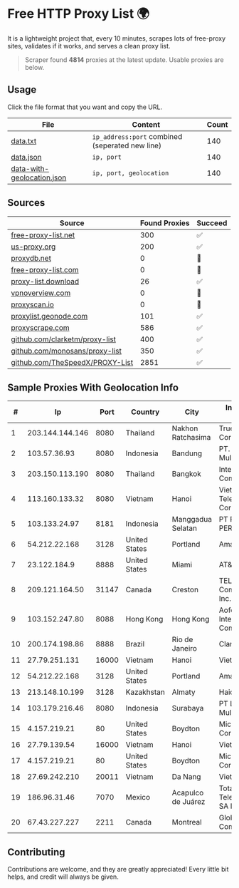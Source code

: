 
# Free HTTP Proxy List 🌍

It is a lightweight project that, every 10 minutes, scrapes lots of free-proxy sites, validates if it works, and serves a clean proxy list.


> Scraper found **4814** proxies at the latest update. Usable proxies are below.

## Usage

Click the file format that you want and copy the URL.


|File|Content|Count|
|----|-------|-----|
|[data.txt](https://raw.githubusercontent.com/themiralay/Proxy-List-World/master/data.txt)|`ip_address:port` combined (seperated new line)|140|
|[data.json](https://raw.githubusercontent.com/themiralay/Proxy-List-World/master/data.json)|`ip, port`|140|
|[data-with-geolocation.json](https://raw.githubusercontent.com/themiralay/Proxy-List-World/master/data-with-geolocation.json)|`ip, port, geolocation`|140|

## Sources

|Source|Found Proxies|Succeed|
|------|-------------|-------|
|[free-proxy-list.net](https://free-proxy-list.net)|300|✅|
|[us-proxy.org](https://www.us-proxy.org)|200|✅|
|[proxydb.net](http://proxydb.net)|0|🚫|
|[free-proxy-list.com](https://free-proxy-list.com/?page=&port=&type%5B%5D=http&type%5B%5D=https&up_time=0&search=Search)|0|🚫|
|[proxy-list.download](https://www.proxy-list.download/HTTP)|26|✅|
|[vpnoverview.com](https://vpnoverview.com/privacy/anonymous-browsing/free-proxy-servers)|0|🚫|
|[proxyscan.io](https://www.proxyscan.io)|0|🚫|
|[proxylist.geonode.com](https://proxylist.geonode.com/api/proxy-list?limit=300&page=1&sort_by=lastChecked&sort_type=desc&protocols=http,https)|101|✅|
|[proxyscrape.com](https://api.proxyscrape.com/v2/?request=displayproxies&protocol=http&timeout=10000&country=all&ssl=all&anonymity=all)|586|✅|
|[github.com/clarketm/proxy-list](https://raw.githubusercontent.com/clarketm/proxy-list/master/proxy-list-raw.txt)|400|✅|
|[github.com/monosans/proxy-list](https://raw.githubusercontent.com/monosans/proxy-list/main/proxies/http.txt)|350|✅|
|[github.com/TheSpeedX/PROXY-List](https://raw.githubusercontent.com/TheSpeedX/PROXY-List/master/http.txt)|2851|✅|


## Sample Proxies With Geolocation Info

|#|Ip|Port|Country|City|Internet Service Provider|
|-|--|----|-------|----|-------------------------|
|1|203.144.144.146|8080|Thailand|Nakhon Ratchasima|True Internet Corporation CO. Ltd.|
|2|103.57.36.93|8080|Indonesia|Bandung|PT. Cemerlang Multimedia|
|3|203.150.113.190|8080|Thailand|Bangkok|Internet Thailand Company Ltd.|
|4|113.160.133.32|8080|Vietnam|Hanoi|VietNam Post and Telecom Corporation|
|5|103.133.24.97|8181|Indonesia|Manggadua Selatan|PT PHATRIA INTI PERSADA|
|6|54.212.22.168|3128|United States|Portland|Amazon.com, Inc.|
|7|23.122.184.9|8888|United States|Miami|AT&T Services, Inc.|
|8|209.121.164.50|31147|Canada|Creston|TELUS Communications Inc.|
|9|103.152.247.80|8088|Hong Kong|Hong Kong|Aofei Data International Company Limited|
|10|200.174.198.86|8888|Brazil|Rio de Janeiro|Claro S.A|
|11|27.79.251.131|16000|Vietnam|Hanoi|Viettel Corporation|
|12|54.212.22.168|3128|United States|Portland|Amazon.com, Inc.|
|13|213.148.10.199|3128|Kazakhstan|Almaty|Haicom Limited|
|14|103.179.216.46|8080|Indonesia|Surabaya|PT Lintas Data Multimedia|
|15|4.157.219.21|80|United States|Boydton|Microsoft Corporation|
|16|27.79.139.54|16000|Vietnam|Hanoi|Viettel Corporation|
|17|4.157.219.21|80|United States|Boydton|Microsoft Corporation|
|18|27.69.242.210|20011|Vietnam|Da Nang|Viettel Group|
|19|186.96.31.46|7070|Mexico|Acapulco de Juárez|Total Play Telecomunicaciones SA De CV|
|20|67.43.227.227|2211|Canada|Montreal|GloboTech Communications|



## Contributing

Contributions are welcome, and they are greatly appreciated! Every
little bit helps, and credit will always be given.

